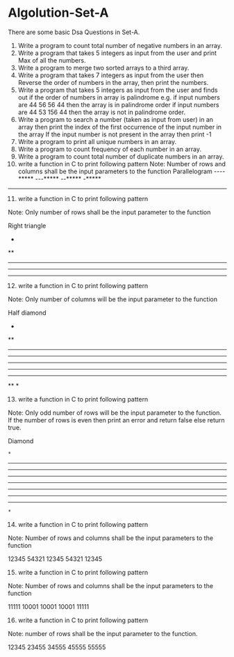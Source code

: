 # Algolution-Set-A
There are some basic Dsa Questions in Set-A.                                                                                                                                                                           
1.	Write a program to count total number of negative numbers in an array.                                                                                                                                             
2.	Write a program that takes 5 integers as input from the user and print Max of all the numbers.
3.	Write a program to merge two sorted arrays to a third array.
4.	Write a program that takes 7 integers as input from the user 
then Reverse the order of numbers in the array, then print the numbers.
5.	Write a program that takes 5 integers as input from the user 
and finds out if the order of numbers in array is palindrome
e.g. 
if input numbers are 44 56 56 44 then the array is in palindrome order
if input numbers are 44 53 156 44 then the array is not in palindrome order.
6.	Write a program to search a number (taken as input from user) in an array 
then print the index of the first occurrence of the input number in the array
If the input number is not present in the array then print -1
7.	Write a program to print all unique numbers in an array.
8.	Write a program to count frequency of each number in an array.
9.	Write a program to count total number of duplicate numbers in an array.
10.	 write a function in C to print following pattern
Note: Number of rows and columns shall be the input parameters to the function
Parallelogram
----*****
---*****
--*****
-*****
*****

11.	write a function in C to print following pattern

Note: Only number of rows shall be the input parameter to the function

Right triangle

*
**
***
****
*****


12.	write a function in C to print following pattern

Note: Only number of columns will be the input parameter to the function

Half diamond

*
**
***
****
*****
****
***
**
*


13.	write a function in C to print following pattern

Note: Only odd number of rows will be the input parameter to the function. If the number of rows is even then print an error and return false else return true.

Diamond

    *
   ***
  *****
 *******
*********
 *******
  *****
   ***
    *
14.	write a function in C to print following pattern 

Note: Number of rows and columns shall be the input parameters to the function

12345
54321
12345
54321
12345

15.	write a function in C to print following pattern 

Note: Number of rows and columns shall be the input parameters to the function

11111
10001
10001
10001
11111

16.	write a function in C to print following pattern 

Note: number of rows shall be the input parameter to the function.

12345
23455
34555
45555
55555


